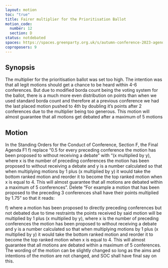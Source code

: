 ```yaml
---
layout: motion
toc: "true"
title: Fairer multiplier for the Prioritisation Ballot
motion_code:
  number: 12
  section: D
status: notdebated
spaces: https://spaces.greenparty.org.uk/s/autumn-conference-2023-agenda-forum/post/post/view?id=11005
coproposers: 9
---
```

## Synopsis

The multiplier for the prioritisation ballot was set too high. The intention was that all legit motions should get a chance to be heard within 4-6 conferences. But due to modified borda count being the voting system for the ballot, there is a much more even distribution on points than when we used standard borda count and therefore at a previous conference we had the last placed motion pushed to 4th by doubling it’s points after 2 conferences due to the multiplier being too generous. This motion will almost guarantee that all motions get debated after a maximum of 5 motions

## Motion

In the Standing Orders for the Conduct of Conference, Section F, the Final Agenda F1 f) replace “0.5 for every preceding conference the motion has been proposed to without receiving a debate” with “(x multiplied by y), where x is the number of preceding conferences the motion has been proposed to without receiving a debate and y is a number calculated so that when multiplying motions by 1 plus (x multiplied by y) it would take the bottom ranked motion and reorder it to become the top ranked motion when x is equal to 4. This will almost guarantee that all motions are debated within a maximum of 5 conferences”. Delete “For example a motion that has been proposed to the preceding 3 conferences shall have their points multiplied by 1.75” so that it reads:

f) where a motion has been proposed to directly preceding conferences but not debated due to time restraints the points received by said motion will be multiplied by 1 plus (x multiplied by y), where x is the number of preceding conferences the motion has been proposed to without receiving a debate and y is a number calculated so that when multiplying motions by 1 plus (x multiplied by y) it would take the bottom ranked motion and reorder it to become the top ranked motion when x is equal to 4. This will almost guarantee that all motions are debated within a maximum of 5 conferences. The wording of the motion can be slightly changed so long as the aims and intentions of the motion are not changed, and SOC shall have final say on this.